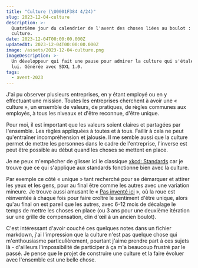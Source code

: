 ```yaml
---
title: "Culture (\U0001F384 4/24)"
slug: 2023-12-04-culture
description: >-
  Quatrième jour du calendrier de l'avent des choses liées au boulot : la
  culture.
date: 2023-12-04T00:00:00.000Z
updatedAt: 2023-12-04T00:00:00.000Z
image: /assets/2023-12-04-culture.png
imageDescription: >-
  Un développeur qui fait une pause pour admirer la culture qui s'étale devant
  lui. Générée avec SDXL 1.0.
tags:
  - avent-2023
---
```


J'ai pu observer plusieurs entreprises, en y étant employé ou en y effectuant une mission. Toutes les entreprises cherchent à avoir une « culture », un ensemble de valeurs, de pratiques, de règles communes aux employés, à tous les niveaux et d'être reconnue, d'être unique.

Pour moi, il est important que les valeurs soient claires et partagées par l'ensemble. Les règles appliquées à toutes et à tous. Faillir à cela ne peut qu'entraîner incompréhension et jalousie. Il me semble aussi que la culture permet de mettre les personnes dans le cadre de l'entreprise, l'inverse est peut être possible au début quand les choses se mettent en place.

Je ne peux m'empêcher de glisser ici le classique [xkcd: Standards](https://xkcd.com/927/) car je trouve que ce qui s'applique aux standards fonctionne bien avec la culture.

Par exemple ce côté « unique » tant recherché pour se démarquer et attirer les yeux et les gens, pour au final être comme les autres avec une variation mineure. Je trouve aussi amusant le « [Pas inventé ici](https://fr.wikipedia.org/wiki/Not_invented_here) », où la roue est réinventée à chaque fois pour faire croître le sentiment d'être unique, alors qu'au final on est pareil que les autres, avec 6-12 mois de décalage le temps de mettre les choses en place (ou 3 ans pour une deuxième itération sur une grille de compensation, clin d'œil à un ancien boulot).

C'est intéressant d'avoir couché ces quelques notes dans un fichier markdown, j'ai l'impression que la culture n'est pas quelque chose qui m'enthousiasme particulièrement, pourtant j'aime prendre part à ces sujets là - d'ailleurs l'impossibilité de participer à ça m'a beaucoup frustré par le passé. Je pense que le projet de construire une culture et la faire évoluer avec l'ensemble est une belle chose.

